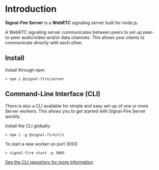 # Introduction

__Signal-Fire Server__ is a __WebRTC__ signaling server built for node.js.

A WebRTC signaling server communicates between peers to set up peer-to-peer audio/video and/or data channels. This allows your clients to communicate directly with each other.

## Install

Install through npm:

```
> npm i @signal-fire/server
```

## Command-Line Interface (CLI)

There is also a CLI available for simple and easy set-up
of one or more Server workers. This allows you to get
started with Signal-Fire Server quickly.

Install the CLI globally:

```
> npm i -g @signal-fire/cli
```

To start a new worker on port 3003:

```
> signal-fire start -p 3003
```

[See the CLI repository for more information](https://github.com/Signal-Fire/cli).
